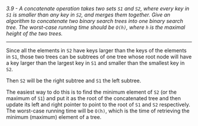 *3.9 - A concatenate operation takes two sets `S1` and `S2`, where every key in `S1` is smaller than any key in `S2`, and merges them together. Give an algorithm to concatenate two binary search trees into one binary search tree. The worst-case running time should be `O(h)`, where `h` is the maximal height of the two trees.*
***
Since all the elements in `S2` have keys larger than the keys of the elements in `S1`, those two trees can be subtrees of one tree whose root node will have a key larger than the largest key in `S1` and smaller than the smallest key in `S2`.  

Then `S2` will be the right subtree and `S1` the left subtree.  

The easiest way to do this is to find the minimum element of `S2` (or the maximum of `S1`) and put it as the root of the concatenated tree and then update its left and right pointer to point to the root of `S1` and `S2` respectively. The worst-case running time will be `O(h)`, which is the time of retrieving the minimum (maximum) element of a tree.
